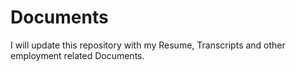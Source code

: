 # Documents
I will update this repository with my Resume, Transcripts and other employment related Documents.